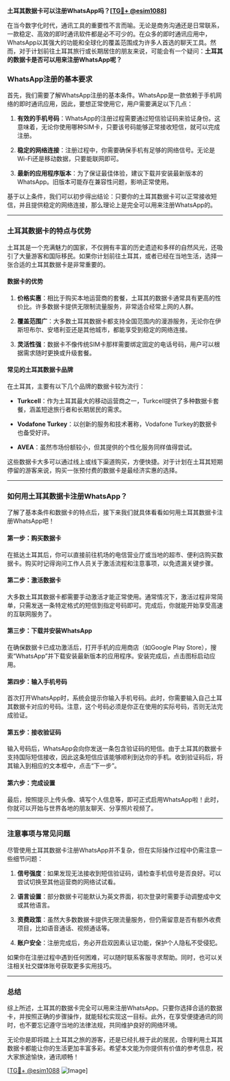 **土耳其数据卡可以注册WhatsApp吗？[[TG💪+ @esim1088](https://t.me/s/esim1088)]**

在当今数字化时代，通讯工具的重要性不言而喻。无论是商务沟通还是日常联系，一款稳定、高效的即时通讯软件都是必不可少的。在众多的即时通讯应用中，WhatsApp以其强大的功能和全球化的覆盖范围成为许多人首选的聊天工具。然而，对于计划前往土耳其旅行或长期居住的朋友来说，可能会有一个疑问：**土耳其的数据卡是否可以用来注册WhatsApp呢？**

### WhatsApp注册的基本要求

首先，我们需要了解WhatsApp注册的基本条件。WhatsApp是一款依赖于手机网络的即时通讯应用，因此，要想正常使用它，用户需要满足以下几点：

1. **有效的手机号码**：WhatsApp的注册过程需要通过短信验证码来验证身份。这意味着，无论你使用哪种SIM卡，只要该号码能够正常接收短信，就可以完成注册。
   
2. **稳定的网络连接**：注册过程中，你需要确保手机有足够的网络信号。无论是Wi-Fi还是移动数据，只要能联网即可。

3. **最新的应用程序版本**：为了保证最佳体验，建议下载并安装最新版本的WhatsApp。旧版本可能存在兼容性问题，影响正常使用。

基于以上条件，我们可以初步得出结论：只要你的土耳其数据卡可以正常接收短信，并且提供稳定的网络连接，那么理论上是完全可以用来注册WhatsApp的。

---

### 土耳其数据卡的特点与优势

土耳其是一个充满魅力的国家，不仅拥有丰富的历史遗迹和多样的自然风光，还吸引了大量游客和国际移民。如果你计划前往土耳其，或者已经在当地生活，选择一张合适的土耳其数据卡是非常重要的。

#### 数据卡的优势

1. **价格实惠**：相比于购买本地运营商的套餐，土耳其的数据卡通常具有更高的性价比。许多数据卡提供无限制流量服务，非常适合经常上网的人群。

2. **覆盖范围广**：大多数土耳其数据卡都支持全国范围内的漫游服务，无论你在伊斯坦布尔、安塔利亚还是其他城市，都能享受到稳定的网络连接。

3. **灵活性强**：数据卡不像传统SIM卡那样需要绑定固定的电话号码，用户可以根据需求随时更换或升级套餐。

#### 常见的土耳其数据卡品牌

在土耳其，主要有以下几个品牌的数据卡较为流行：

- **Turkcell**：作为土耳其最大的移动运营商之一，Turkcell提供了多种数据卡套餐，涵盖短途旅行者和长期居民的需求。
  
- **Vodafone Turkey**：以创新的服务和技术著称，Vodafone Turkey的数据卡也备受好评。

- **AVEA**：虽然市场份额较小，但其提供的个性化服务同样值得尝试。

这些数据卡大多可以通过线上或线下渠道购买，方便快捷。对于计划在土耳其短期停留的游客来说，购买一张预付费的数据卡是最经济实惠的选择。

---

### 如何用土耳其数据卡注册WhatsApp？

了解了基本条件和数据卡的特点后，接下来我们就具体看看如何用土耳其数据卡注册WhatsApp吧！

#### 第一步：购买数据卡

在抵达土耳其后，你可以直接前往机场的电信营业厅或当地的超市、便利店购买数据卡。购买时记得询问工作人员关于激活流程和注意事项，以免遗漏关键步骤。

#### 第二步：激活数据卡

大多数土耳其数据卡都需要手动激活才能正常使用。通常情况下，激活过程非常简单，只需发送一条特定格式的短信到指定号码即可。完成后，你就能开始享受高速的互联网服务了。

#### 第三步：下载并安装WhatsApp

在确保数据卡已成功激活后，打开手机的应用商店（如Google Play Store），搜索“WhatsApp”并下载安装最新版本的应用程序。安装完成后，点击图标启动应用。

#### 第四步：输入手机号码

首次打开WhatsApp时，系统会提示你输入手机号码。此时，你需要输入自己土耳其数据卡对应的号码。注意，这个号码必须是你正在使用的实际号码，否则无法完成验证。

#### 第五步：接收验证码

输入号码后，WhatsApp会向你发送一条包含验证码的短信。由于土耳其的数据卡支持国际短信接收，因此这条短信应该能够顺利到达你的手机。收到验证码后，将其输入到相应的文本框中，点击“下一步”。

#### 第六步：完成设置

最后，按照提示上传头像、填写个人信息等，即可正式启用WhatsApp啦！此时，你就可以开始与世界各地的朋友聊天、分享照片视频了。

---

### 注意事项与常见问题

尽管使用土耳其数据卡注册WhatsApp并不复杂，但在实际操作过程中仍需注意一些细节问题：

1. **信号强度**：如果发现无法接收到短信验证码，请检查手机信号是否良好。可以尝试切换至其他运营商的网络试试看。

2. **语言设置**：部分数据卡可能默认为英文界面，初次登录时需要手动调整成中文或其他语言。

3. **资费政策**：虽然大多数数据卡提供无限流量服务，但仍需留意是否有额外收费项目，比如语音通话、视频通话等。

4. **账户安全**：注册完成后，务必开启双因素认证功能，保护个人隐私不受侵犯。

如果你在注册过程中遇到任何困难，可以随时联系客服寻求帮助。同时，也可以关注相关社交媒体账号获取更多实用技巧。

---

### 总结

综上所述，土耳其的数据卡完全可以用来注册WhatsApp。只要你选择合适的数据卡，并按照正确的步骤操作，就能轻松实现这一目标。此外，在享受便捷通讯的同时，也不要忘记遵守当地的法律法规，共同维护良好的网络环境。

无论你是即将踏上土耳其之旅的游客，还是已经扎根于此的居民，合理利用土耳其数据卡都能让你的生活更加丰富多彩。希望本文能为你提供有价值的参考信息，祝大家旅途愉快，通讯顺畅！

[[TG💪+ @esim1088](https://t.me/s/esim1088) ![Image](https://i.postimg.cc/4NQfJmqS/Snipaste-2025-05-13-00-14-12.png)]